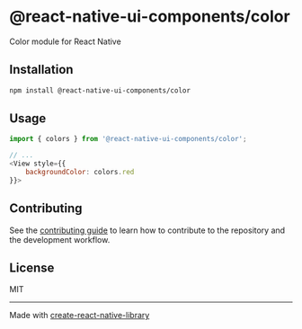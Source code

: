 # @react-native-ui-components/color

Color module for React Native

## Installation

```sh
npm install @react-native-ui-components/color
```

## Usage

```js
import { colors } from '@react-native-ui-components/color';

// ...
<View style={{
	backgroundColor: colors.red
}}>
```

## Contributing

See the [contributing guide](CONTRIBUTING.md) to learn how to contribute to the repository and the development workflow.

## License

MIT

---

Made with [create-react-native-library](https://github.com/callstack/react-native-builder-bob)
